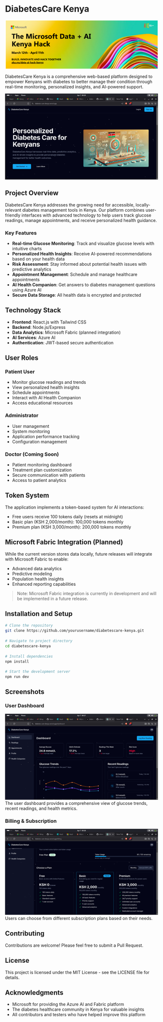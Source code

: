 # DiabetesCare Kenya

![Microsoft Data AI Hack](/public/microsoft.png)

DiabetesCare Kenya is a comprehensive web-based platform designed to empower Kenyans with diabetes to better manage their condition through real-time monitoring, personalized insights, and AI-powered support.

![DiabetesCare Kenya Dashboard](/public/diabetes-kenya.png)

## Project Overview

DiabetesCare Kenya addresses the growing need for accessible, locally-relevant diabetes management tools in Kenya. Our platform combines user-friendly interfaces with advanced technology to help users track glucose readings, manage appointments, and receive personalized health guidance.

### Key Features

- **Real-time Glucose Monitoring**: Track and visualize glucose levels with intuitive charts
- **Personalized Health Insights**: Receive AI-powered recommendations based on your health data
- **Risk Assessment**: Stay informed about potential health issues with predictive analytics
- **Appointment Management**: Schedule and manage healthcare appointments
- **AI Health Companion**: Get answers to diabetes management questions using Azure AI
- **Secure Data Storage**: All health data is encrypted and protected

## Technology Stack

- **Frontend**: React.js with Tailwind CSS
- **Backend**: Node.js/Express
- **Data Analytics**: Microsoft Fabric (planned integration)
- **AI Services**: Azure AI
- **Authentication**: JWT-based secure authentication

## User Roles

### Patient User
- Monitor glucose readings and trends
- View personalized health insights
- Schedule appointments
- Interact with AI Health Companion
- Access educational resources

### Administrator
- User management
- System monitoring
- Application performance tracking
- Configuration management

### Doctor (Coming Soon)
- Patient monitoring dashboard
- Treatment plan customization
- Secure communication with patients
- Access to patient analytics

## Token System

The application implements a token-based system for AI interactions:
- Free users receive 100 tokens daily (resets at midnight)
- Basic plan (KSH 2,000/month): 100,000 tokens monthly
- Premium plan (KSH 3,000/month): 200,000 tokens monthly

## Microsoft Fabric Integration (Planned)

While the current version stores data locally, future releases will integrate with Microsoft Fabric to enable:
- Advanced data analytics
- Predictive modeling
- Population health insights
- Enhanced reporting capabilities

> Note: Microsoft Fabric integration is currently in development and will be implemented in a future release.

## Installation and Setup

```bash
# Clone the repository
git clone https://github.com/yourusername/diabetescare-kenya.git

# Navigate to project directory
cd diabetescare-kenya

# Install dependencies
npm install

# Start the development server
npm run dev
```

## Screenshots

### User Dashboard
![User Dashboard](/public/user-dashboard.png)
The user dashboard provides a comprehensive view of glucose trends, recent readings, and health metrics.

### Billing & Subscription
![Billing Page](/public/billing-page.png)
Users can choose from different subscription plans based on their needs.

## Contributing

Contributions are welcome! Please feel free to submit a Pull Request.

## License

This project is licensed under the MIT License - see the LICENSE file for details.

## Acknowledgments

- Microsoft for providing the Azure AI and Fabric platform
- The diabetes healthcare community in Kenya for valuable insights
- All contributors and testers who have helped improve this platform